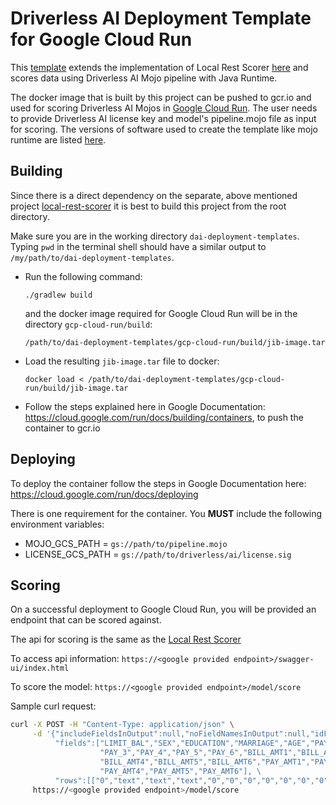 # Driverless AI Deployment Template for Google Cloud Run

This [template](https://github.com/h2oai/mlops-dai-runtimes/tree/main/gcp-cloud-run) extends the implementation of Local Rest Scorer [here](https://github.com/h2oai/mlops-dai-runtimes/tree/main/local-rest-scorer) and scores data using Driverless AI Mojo pipeline with Java Runtime.

The docker image that is built by this project can be pushed to gcr.io and used for scoring
Driverless AI Mojos in [Google Cloud Run](https://cloud.google.com/run). The user needs to provide Driverless AI license key and  model's  pipeline.mojo file as input for scoring. The versions of software used to create the template like mojo runtime are listed [here](https://github.com/h2oai/mlops-dai-runtimes/blob/main/gradle.properties#L8).

## Building

Since there is a direct dependency on the separate, above mentioned project [local-rest-scorer](https://github.com/h2oai/mlops-dai-runtimes/tree/main/local-rest-scorer) 
it is best to build this project from the root directory.

Make sure you are in the working directory `dai-deployment-templates`. Typing `pwd` in the terminal
shell should have a similar output to `/my/path/to/dai-deployment-templates`.

* Run the following command:
  
  `./gradlew build`
  
  and the docker image required for Google Cloud Run will be in the directory `gcp-cloud-run/build`:
  
  ```
  /path/to/dai-deployment-templates/gcp-cloud-run/build/jib-image.tar
  ```

* Load the resulting `jib-image.tar` file to docker:

  ```
  docker load < /path/to/dai-deployment-templates/gcp-cloud-run/build/jib-image.tar
  ``` 

* Follow the steps explained here in Google Documentation: https://cloud.google.com/run/docs/building/containers, to 
push the container to gcr.io

## Deploying

To deploy the container follow the steps in Google Documentation here:
https://cloud.google.com/run/docs/deploying

There is one requirement for the container. You __MUST__ include the following environment variables:

* MOJO_GCS_PATH = `gs://path/to/pipeline.mojo`
* LICENSE_GCS_PATH = `gs://path/to/driverless/ai/license.sig`

## Scoring

On a successful deployment to Google Cloud Run, you will be provided an endpoint that can be scored against.

The api for scoring is the same as the [Local Rest Scorer](https://github.com/h2oai/mlops-dai-runtimes/tree/main/local-rest-scorer)

To access api information: `https://<google provided endpoint>/swagger-ui/index.html`

To score the model: `https://<google provided endpoint>/model/score`

Sample curl request:

```bash
curl -X POST -H "Content-Type: application/json" \
     -d '{"includeFieldsInOutput":null,"noFieldNamesInOutput":null,"idField":null, \ 
          "fields":["LIMIT_BAL","SEX","EDUCATION","MARRIAGE","AGE","PAY_1","PAY_2", \
                    "PAY_3","PAY_4","PAY_5","PAY_6","BILL_AMT1","BILL_AMT2","BILL_AMT3", \
                    "BILL_AMT4","BILL_AMT5","BILL_AMT6","PAY_AMT1","PAY_AMT2","PAY_AMT3", \
                    "PAY_AMT4","PAY_AMT5","PAY_AMT6"], \
          "rows":[["0","text","text","text","0","0","0","0","0","0","0","0","0","0","0","0","0","0","0","0","0","0","0"]]}' \
     https://<google provided endpoint>/model/score
```